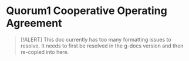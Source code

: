 # Quorum1 Cooperative Operating Agreement

> \[!ALERT]
> This doc currently has too many formatting issues to resolve.
> It needs to first be resolved in the g-docs version and then re-copied into here.
